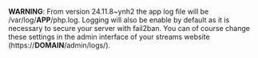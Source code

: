 **WARNING**: From version 24.11.8~ynh2 the app log file will be /var/log/__APP__/php.log. Logging will also be enable by default as it is necessary to secure your server with fail2ban. You can of course change these settings in the admin interface of your streams website (https://__DOMAIN__/admin/logs/).
